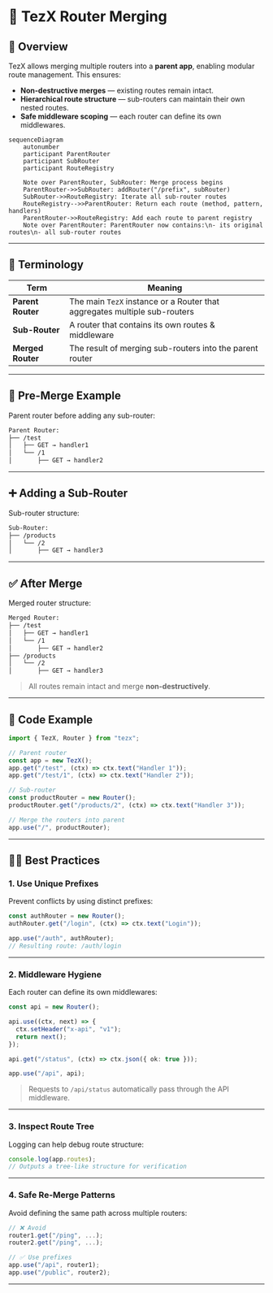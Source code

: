 # 🔀 **TezX Router Merging**

## 📘 Overview

TezX allows merging multiple routers into a **parent app**, enabling modular route management. This ensures:

* **Non-destructive merges** — existing routes remain intact.
* **Hierarchical route structure** — sub-routers can maintain their own nested routes.
* **Safe middleware scoping** — each router can define its own middlewares.

```mermaid
sequenceDiagram
    autonumber
    participant ParentRouter
    participant SubRouter
    participant RouteRegistry

    Note over ParentRouter, SubRouter: Merge process begins
    ParentRouter->>SubRouter: addRouter("/prefix", subRouter)
    SubRouter->>RouteRegistry: Iterate all sub-router routes
    RouteRegistry-->>ParentRouter: Return each route (method, pattern, handlers)
    ParentRouter->>RouteRegistry: Add each route to parent registry
    Note over ParentRouter: ParentRouter now contains:\n- its original routes\n- all sub-router routes
```

---

## 🧭 Terminology

| Term              | Meaning                                                                   |
| ----------------- | ------------------------------------------------------------------------- |
| **Parent Router** | The main `TezX` instance or a Router that aggregates multiple sub-routers |
| **Sub-Router**    | A router that contains its own routes & middleware                        |
| **Merged Router** | The result of merging sub-routers into the parent router                  |

---

## 📂 Pre-Merge Example

Parent router before adding any sub-router:

```bash
Parent Router:
├── /test
│   ├── GET → handler1
│   └── /1
│       ├── GET → handler2
```

---

## ➕ Adding a Sub-Router

Sub-router structure:

```bash
Sub-Router:
├── /products
│   └── /2
│       ├── GET → handler3
```

---

## ✅ After Merge

Merged router structure:

```bash
Merged Router:
├── /test
│   ├── GET → handler1
│   └── /1
│       ├── GET → handler2
├── /products
│   └── /2
│       ├── GET → handler3
```

> All routes remain intact and merge **non-destructively**.

---

## 🧪 Code Example

```ts
import { TezX, Router } from "tezx";

// Parent router
const app = new TezX();
app.get("/test", (ctx) => ctx.text("Handler 1"));
app.get("/test/1", (ctx) => ctx.text("Handler 2"));

// Sub-router
const productRouter = new Router();
productRouter.get("/products/2", (ctx) => ctx.text("Handler 3"));

// Merge the routers into parent
app.use("/", productRouter);
```

---

## 🧑‍💻 Best Practices

### 1. **Use Unique Prefixes**

Prevent conflicts by using distinct prefixes:

```ts
const authRouter = new Router();
authRouter.get("/login", (ctx) => ctx.text("Login"));

app.use("/auth", authRouter);
// Resulting route: /auth/login
```

---

### 2. **Middleware Hygiene**

Each router can define its own middlewares:

```ts
const api = new Router();

api.use((ctx, next) => {
  ctx.setHeader("x-api", "v1");
  return next();
});

api.get("/status", (ctx) => ctx.json({ ok: true }));

app.use("/api", api);
```

> Requests to `/api/status` automatically pass through the API middleware.

---

### 3. **Inspect Route Tree**

Logging can help debug route structure:

```ts
console.log(app.routes);
// Outputs a tree-like structure for verification
```

---

### 4. **Safe Re-Merge Patterns**

Avoid defining the same path across multiple routers:

```ts
// ❌ Avoid
router1.get("/ping", ...);
router2.get("/ping", ...);

// ✅ Use prefixes
app.use("/api", router1);
app.use("/public", router2);
```

---
